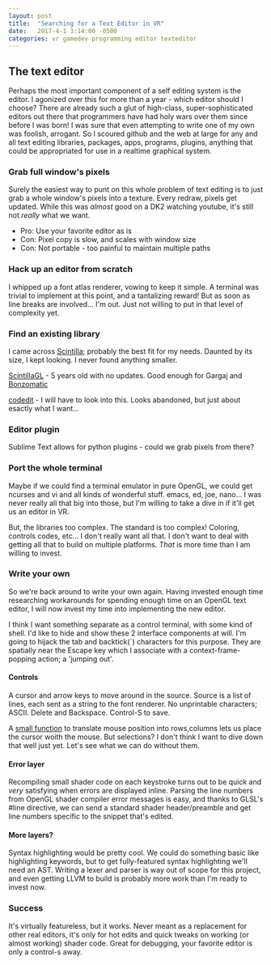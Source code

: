 ```yaml
---
layout: post
title:  "Searching for a Text Editor in VR"
date:   2017-4-1 3:14:00 -0500
categories: vr gamedev programming editor texteditor
---
```



## The text editor

Perhaps the most important component of a self editing system is the editor. I agonized over this for more than a year - which editor should I choose? There are already such a glut of high-class, super-sophisticated editors out there that programmers have had holy wars over them since before I was born! I was sure that even attempting to write one of my own was foolish, arrogant. So I scoured github and the web at large for any and all text editing libraries, packages, apps, programs, plugins, anything that could be appropriated for use in a realtime graphical system.


### Grab full window's pixels

Surely the easiest way to punt on this whole problem of text editing is to just grab a whole window's pixels into a texture. Every redraw, pixels get updated. While this was *almost* good on a DK2 watching youtube, it's still not *really* what we want.

 - Pro: Use your favorite editor as is
 - Con: Pixel copy is slow, and scales with window size
 - Con: Not portable - too painful to maintain multiple paths


### Hack up an editor from scratch

I whipped up a font atlas renderer, vowing to keep it simple. A terminal was trivial to implement at this point, and a tantalizing reward! But as soon as line breaks are involved... I'm out. Just not willing to put in that level of complexity yet.


### Find an existing library

I came across [Scintilla][Scintilla]; probably the best fit for my needs. Daunted by its size, I kept looking. I never found anything smaller.

[ScintillaGL][ScintillaGL] - 5 years old with no updates. Good enough for Gargaj and 
[Bonzomatic][Bonzomatic]

[codedit][codedit] - I will have to look into this. Looks abandoned, but just about esactly what I want...

[Scintilla]: http://www.scintilla.org/
[Bonzomatic]: https://github.com/Gargaj/Bonzomatic
[ScintillaGL]: https://github.com/sopyer/ScintillaGL
[codedit]: https://luapower.com/codedit

### Editor plugin

Sublime Text allows for python plugins - could we grab pixels from there?


### Port the whole terminal

Maybe if we could find a terminal emulator in pure OpenGL, we could get ncurses and vi and all kinds of wonderful stuff. emacs, ed, joe, nano... I was never really all that big into those, but I'm willing to take a dive in if it'll get us an editor in VR.

But, the libraries too complex. The standard is too complex! Coloring, controls codes, etc... I don't really want all that. I don't want to deal with getting all that to build on multiple platforms. *That* is more time than I am willing to invest.


### Write your own

So we're back around to write your own again. Having invested enough time researching workarounds for spending enough time on an OpenGL text editor, I will now invest my time into implementing the new editor.

I think I want something separate as a control terminal, with some kind of shell. I'd like to hide and show these 2 interface components at will. I'm going to hijack the tab and backtick(\`) characters for this purpose. They are spatially near the Escape key which I associate with a context-frame-popping action; a 'jumping out'.


#### Controls

A cursor and arrow keys to move around in the source. Source is a list of lines, each sent as a string to the font renderer. No unprintable characters; ASCII. Delete and Backspace. Control-S to save.

A [small function][mousepos] to translate mouse position into rows,columns lets us place the cursor woith the mouse. But selections? I don't think I want to dive down that well just yet. Let's see what we can do without them.

[mousepos]: https://bitbucket.org/jimbo00000/opengl-with-luajit/src/c77d5e600b00586b0b83d7c0dac940e3d5f504fc/scene/shader_editor.lua?at=master&fileviewer=file-view-default#shader_editor.lua-126


#### Error layer

Recompiling small shader code on each keystroke turns out to be quick and *very* satisfying when errors are displayed inline. Parsing the line numbers from OpenGL shader compiler error messages is easy, and thanks to GLSL's #line directive, we can send a standard shader header/preamble and get line numbers specific to the snippet that's edited.


#### More layers?

Syntax highlighting would be pretty cool. We could do something basic like highlighting keywords, but to get fully-featured syntax highlighting we'll need an AST. Writing a lexer and parser is way out of scope for this project, and even getting LLVM to build is probably more work than I'm ready to invest now.


### Success

It's virtually featureless, but it works. Never meant as a replacement for other real editors, it's only for hot edits and quick tweaks on working (or almost working) shader code. Great for debugging, your favorite editor is only a control-s away.


